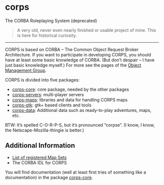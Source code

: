 # corps
The CORBA Roleplaying System (deprecated)

> A very old, never even nearly finished or usable project of mine. This is here for historical curiosity.

----

CORPS is based on CORBA – The Common Object Request Broker Architecture. If you want to participate in developing CORPS, you should have at least some basic knowledge of CORBA. (But don’t despair – I have just basic knowledge myself.) For more see the pages of the [Object Management Group](http://www.omg.org/).

CORPS is divided into five packages:

* [corps-core](https://github.com/srittau/corps/wiki/corps-core): core package, needed by the other packages
* [corps-servers](https://github.com/srittau/corps/wiki/corps-servers): multi-player servers
* [corps-maps](https://github.com/srittau/corps/wiki/corps-maps): libraries and data for handling CORPS maps
* [corps-gtk](https://github.com/srittau/corps/wiki/corps-gtk): gtk+ based clients and tools
* [corps-data](https://github.com/srittau/corps/wiki/corps-data): Additional data such as ready-to-play adventures, maps, etc.

BTW: It’s spelled C-O-R-P-S, but it’s pronounced “corpse”. (I know, I know, the Netscape-Mozilla-thingie is better.)

## Additional Information

* [List of registered Map Sets](https://github.com/srittau/corps/wiki/Map-Sets)
* The CORBA IDL for CORPS

You will find documentation (well at least first tries of something like a documentation) in the package [corps-core](https://github.com/srittau/corps/wiki/corps-core).
